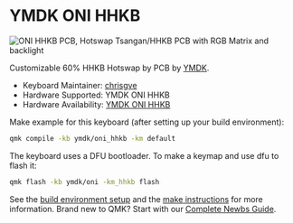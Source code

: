 # YMDK ONI HHKB

![ONI HHKB PCB, Hotswap Tsangan/HHKB PCB with RGB Matrix and backlight](https://imgur.com/DB87on8.jpg)

Customizable 60% HHKB Hotswap by PCB by [YMDK](https://ymdkey.com).

- Keyboard Maintainer: [chrisgve](https://github.com/chrisgve)
- Hardware Supported: YMDK ONI HHKB
- Hardware Availability: [YMDK ONI HHKB](https://ymdkey.com/products/ymdk-gh60-hhkb-style-tsangan-oni-hot-swappable-both-underglow-switch-rgb-via-programmable-pcb-compatible-with-tokyo-60)

Make example for this keyboard (after setting up your build environment):

```sh
qmk compile -kb ymdk/oni_hhkb -km default
```

The keyboard uses a DFU bootloader. To make a keymap and use dfu to flash it:

```sh
qmk flash -kb ymdk/oni -km_hhkb flash
```

See the [build environment setup](https://docs.qmk.fm/#/getting_started_build_tools) and the [make instructions](https://docs.qmk.fm/#/getting_started_make_guide) for more information. Brand new to QMK? Start with our [Complete Newbs Guide](https://docs.qmk.fm/#/newbs).
